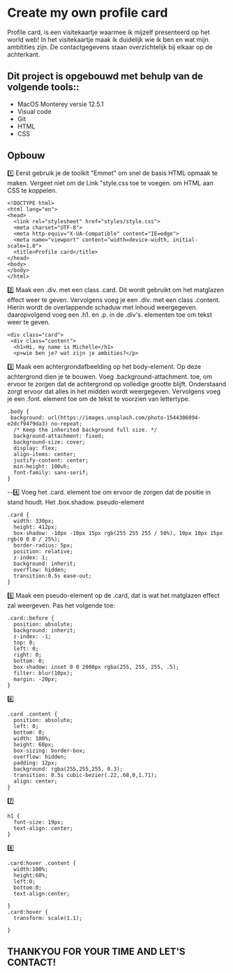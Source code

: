 <h1> Create my own profile card </h1>
Profile card, is een visitekaartje waarmee ik mijzelf presenteerd op het world web!
In het visitekaartje maak ik duidelijk wie ik ben en wat mijn ambitities zijn. De contactgegevens staan overzichtelijk bij elkaar op de achterkant. 

<h2>Dit project is opgebouwd met behulp van de volgende tools::</h2>

* MacOS Monterey versie 12.5.1 
* Visual code
* Git
* HTML 
* CSS

<h2>Opbouw</h2>

1️⃣ Eerst gebruik je de toolkit "Emmet" om snel de basis HTML opmaak te maken. 
Vergeet niet om de Link "style.css toe te voegen. om HTML aan CSS te koppelen. 

```
<!DOCTYPE html>
<html lang="en">
<head>
  <link rel="stylesheet" href="styles/style.css">
  <meta charset="UTF-8">
  <meta http-equiv="X-UA-Compatible" content="IE=edge">
  <meta name="viewport" content="width=device-width, initial-scale=1.0">
  <title>Profile card</title>
</head>
<body>
</body>
</html>
```

2️⃣ Maak een .div. met een class .card. Dit wordt gebruikt om het matglazen effect weer te geven. Vervolgens voeg je een .div. met een class .content. Hierin wordt de overlappende schaduw met inhoud weergegeven. daaropvolgend voeg een .h1. en .p. in de .div's. elementen toe om tekst weer te geven. 

```
<div class="card">
 <div class="content">
  <h1>Hi, my name is Michelle</h1>
  <p>wie ben je? wat zijn je ambities?</p>
```

3️⃣ Maak een achtergrondafbeelding op het body-element. Op deze achtergrond dien je te bouwen. Voeg .background-attachment. toe, om ervoor te zorgen dat de  achtergrond op volledige grootte blijft. Onderstaand zorgt ervoor dat alles in het midden wordt weergegeven. Vervolgens voeg je een .font. element toe om de tekst te voorzien van lettertype. 

```
.body {
 background: url(https://images.unsplash.com/photo-1544306094-e2dcf9479da3) no-repeat;
  /* Keep the inherited background full size. */
  background-attachment: fixed; 
  background-size: cover;
  display: flex;
  align-items: center;
  justify-content: center;
  min-height: 100vh;
  font-family: sans-serif;
}
```

--4️⃣ Voeg het .card. element toe om ervoor de zorgen dat de positie in stand houdt. Het .box.shadow. pseudo-element 
```
.card {
  width: 330px;
  height: 412px;
  box-shadow: -10px -10px 15px rgb(255 255 255 / 50%), 10px 10px 15px rgb(0 0 0 / 25%);
  border-radius: 5px;
  position: relative;
  z-index: 1;
  background: inherit;
  overflow: hidden;
  transition:0.5s ease-out;
}
```

5️⃣ Maak een pseudo-element op de .card, dat is wat het matglazen effect zal weergeven. Pas het volgende toe:

```
.card::before {
  position: absolute;
  background: inherit;
  z-index: -1;
  top: 0;
  left: 0;
  right: 0;
  bottom: 0;
  box-shadow: inset 0 0 2000px rgba(255, 255, 255, .5);
  filter: blur(10px);
  margin: -20px;
}
```

6️⃣
```
.card .content {
  position: absolute;
  left: 0;
  bottom: 0;
  width: 100%;
  height: 60px;
  box-sizing: border-box;
  overflow: hidden;
  padding: 12px;
  background: rgba(255,255,255, 0.3);
  transition: 0.5s cubic-bezier(.22,.68,0,1.71);
  align: center;
}
```

7️⃣
```
h1 {
  font-size: 19px;
  text-align: center;
}
```
8️⃣
```
.card:hover .content {
  width:100%;
  height:60%;
  left:0;
  bottom:0;
  text-align:center;
  
}
.card:hover {
  transform: scale(1.1);
 
}

```



<h2> THANKYOU FOR YOUR TIME AND LET'S CONTACT! </h2>
